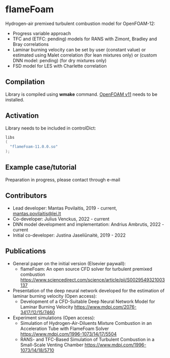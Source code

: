 # flameFoam

Hydrogen-air premixed turbulent combustion model for OpenFOAM-12:
- Progress variable approach
- TFC and (ETFC: pending) models for RANS with Zimont, Bradley and Bray correlations
- Laminar burning velocity can be set by user (constant value) or estimated using Malet correlation (for lean mixtures only) or (custom DNN model: pending) (for dry mixtures only)
- FSD model for LES with Charlette correlation

## Compilation
Library is compiled using **wmake** command. [OpenFOAM v11](https://openfoam.org/release/11/) needs to be installed.

## Activation
Library needs to be included in controlDict:
```C
libs
(
  "flameFoam-11.0.0.so"
);
```

## Example case/tutorial
Preparation in progress, please contact through e-mail

## Contributors
- Lead developer: Mantas Povilaitis, 2019 - current, mantas.povilaitis@lei.lt
- Co-developer: Julius Venckus, 2022 - current
- DNN model development and implementation: Andrius Ambrutis, 2022 - current
- Initial co-developer: Justina Jaseliūnaitė, 2019 - 2022

## Publications
- General paper on the initial version (Elsevier paywall):
  - flameFoam: An open source CFD solver for turbulent premixed combustion https://www.sciencedirect.com/science/article/pii/S0029549321003137
- Presentation of the deep neural network developed for the estimation of laminar burning velocity (Open access):
  - Development of a CFD-Suitable Deep Neural Network Model for Laminar Burning Velocity https://www.mdpi.com/2076-3417/12/15/7460
- Experiment simulations (Open access):
  - Simulation of Hydrogen-Air-Diluents Mixture Combustion in an Acceleration Tube with FlameFoam Solver https://www.mdpi.com/1996-1073/14/17/5504
  - RANS- and TFC-Based Simulation of Turbulent Combustion in a Small-Scale Venting Chamber https://www.mdpi.com/1996-1073/14/18/5710
